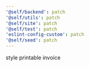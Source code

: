 ```yaml
---
'@self/backend': patch
'@self/utils': patch
'@self/site': patch
'@self/test': patch
'eslint-config-custom': patch
'@self/seed': patch
---
```


style printable invoice
